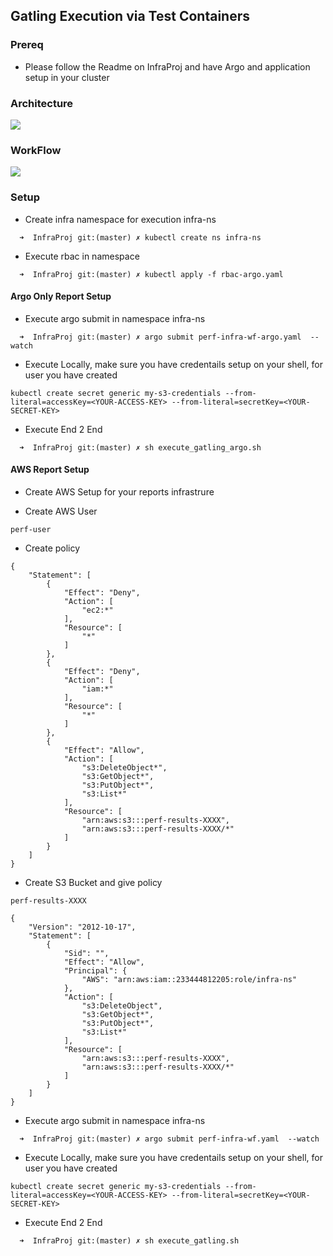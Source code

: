 ## Gatling Execution via Test Containers 

### Prereq 
* Please follow the Readme on InfraProj and have Argo and application setup in your cluster

### Architecture 
![](https://github.com/TestProj/InfraProj/blob/ged-2020/Performance/Distro.png)

### WorkFlow
![](https://github.com/TestProj/InfraProj/blob/ged-2020/Performance/Distro-Workflow.png)

### Setup 
- Create infra namespace for execution infra-ns
```
  ➜  InfraProj git:(master) ✗ kubectl create ns infra-ns
```
- Execute rbac in namespace 
```
  ➜  InfraProj git:(master) ✗ kubectl apply -f rbac-argo.yaml
```
#### Argo Only Report Setup 
- Execute argo submit in namespace infra-ns
```
  ➜  InfraProj git:(master) ✗ argo submit perf-infra-wf-argo.yaml  --watch 
```
- Execute Locally, make sure you have credentails setup on your shell, for user you have created
```
kubectl create secret generic my-s3-credentials --from-literal=accessKey=<YOUR-ACCESS-KEY> --from-literal=secretKey=<YOUR-SECRET-KEY>
```
- Execute End 2 End 
```
  ➜  InfraProj git:(master) ✗ sh execute_gatling_argo.sh 
```

#### AWS Report Setup 
- Create AWS Setup for your reports infrastrure 
* Create AWS User
```
perf-user
```
* Create policy 
```
{
    "Statement": [
        {
            "Effect": "Deny",
            "Action": [
                "ec2:*"
            ],
            "Resource": [
                "*"
            ]
        },
        {
            "Effect": "Deny",
            "Action": [
                "iam:*"
            ],
            "Resource": [
                "*"
            ]
        },
        {
            "Effect": "Allow",
            "Action": [
                "s3:DeleteObject*",
                "s3:GetObject*",
                "s3:PutObject*",
                "s3:List*"
            ],
            "Resource": [
                "arn:aws:s3:::perf-results-XXXX",
                "arn:aws:s3:::perf-results-XXXX/*"
            ]
        }
    ]
}
```

* Create S3 Bucket and give policy
```
perf-results-XXXX
```

```
{
    "Version": "2012-10-17",
    "Statement": [
        {
            "Sid": "",
            "Effect": "Allow",
            "Principal": {
                "AWS": "arn:aws:iam::233444812205:role/infra-ns"
            },
            "Action": [
                "s3:DeleteObject",
                "s3:GetObject*",
                "s3:PutObject*",
                "s3:List*"
            ],
            "Resource": [
                "arn:aws:s3:::perf-results-XXXX",
                "arn:aws:s3:::perf-results-XXXX/*"
            ]
        }
    ]
}
```
- Execute argo submit in namespace infra-ns
```
  ➜  InfraProj git:(master) ✗ argo submit perf-infra-wf.yaml  --watch 
```
- Execute Locally, make sure you have credentails setup on your shell, for user you have created
```
kubectl create secret generic my-s3-credentials --from-literal=accessKey=<YOUR-ACCESS-KEY> --from-literal=secretKey=<YOUR-SECRET-KEY>
```
- Execute End 2 End 
```
  ➜  InfraProj git:(master) ✗ sh execute_gatling.sh 
```


